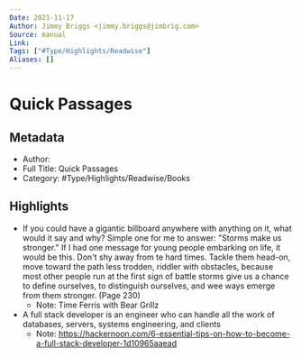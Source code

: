 ```yaml
---
Date: 2021-11-17
Author: Jimmy Briggs <jimmy.briggs@jimbrig.com>
Source: manual
Link: 
Tags: ["#Type/Highlights/Readwise"]
Aliases: []
---
```

# Quick Passages

## Metadata
- Author: 
- Full Title: Quick Passages
- Category: #Type/Highlights/Readwise/Books

## Highlights
- If you could have a gigantic billboard anywhere with anything on it, what would it say and why?
  Simple one for me to answer: "Storms make us stronger." If I had one message for young people embarking on life, it would be this. Don't shy away from te hard times. Tackle them head-on, move toward the path less trodden, riddler with obstacles, because most other people run at the first sign of battle storms give us a chance to define ourselves, to distinguish ourselves, and wee ways emerge from them stronger. (Page 230)
    - Note: Time Ferris with Bear Grillz
- A full stack developer is an engineer who can handle all the work of databases, servers, systems engineering, and clients
    - Note: https://hackernoon.com/6-essential-tips-on-how-to-become-a-full-stack-developer-1d10965aaead
